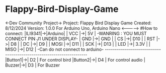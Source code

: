 # Flappy-Bird-Display-Game
<-Dev Community Project->
Project: Flappy Bird Display Game 
Created: 8/12/2024
Version: 1.0.0
For Arduino Uno, Arduino Nano
<----->
#How to connect:
 |ILI9341|->|Arduino|
 | VCC   |->|  5V   | -WANRING : YOU MUST CONNECT PIN J1 UNDER DISPLAY-
 | GND   |->|  GND  |
 | CS    |->|  D10  |
 | RST   |->|  D8   |
 | DC    |->|  D9   |
 | MOSI  |->|  D11  |
 | SCK   |->|  D13  |
 | LED   |->|  3.3V |
 | MISO  |->|  D12  | -Can do not connect to arduino-
---------------------------------------------------------------------\
 |Button1|->|  D2   | For control bird
 |Button2|->|  D4   | For control audio
 | Buzzer|->|  D3   | For Buzzer
